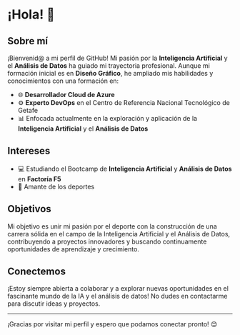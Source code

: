 # ¡Hola! 👋

## Sobre mí

¡Bienvenid@ a mi perfil de GitHub! Mi pasión por la **Inteligencia Artificial** y el **Análisis de Datos** ha guiado mi trayectoria profesional. Aunque mi formación inicial es en **Diseño Gráfico**, he ampliado mis habilidades y conocimientos con una formación en:

- 🌐 **Desarrollador Cloud de Azure**
- ⚙️ **Experto DevOps** en el Centro de Referencia Nacional Tecnológico de Getafe
- 📊 Enfocada actualmente en la exploración y aplicación de la **Inteligencia Artificial** y el **Análisis de Datos**

## Intereses

- 💻 Estudiando el Bootcamp de **Inteligencia Artificial** y **Análisis de Datos** en **Factoría F5**
- 🏃 Amante de los deportes

## Objetivos

Mi objetivo es unir mi pasión por el deporte con la construcción de una carrera sólida en el campo de la Inteligencia Artificial y el Análisis de Datos, contribuyendo a proyectos innovadores y buscando continuamente oportunidades de aprendizaje y crecimiento.

## Conectemos

¡Estoy siempre abierta a colaborar y a explorar nuevas oportunidades en el fascinante mundo de la IA y el análisis de datos! No dudes en contactarme para discutir ideas y proyectos.

---

¡Gracias por visitar mi perfil y espero que podamos conectar pronto! 😊
